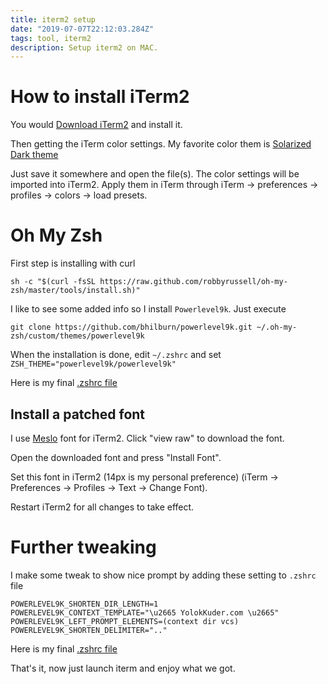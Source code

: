 ```yaml
---
title: iterm2 setup
date: "2019-07-07T22:12:03.284Z"
tags: tool, iterm2
description: Setup iterm2 on MAC.
---
```


# How to install iTerm2

You would [Download iTerm2](http://www.iterm2.com/downloads.html) and install it.

Then getting the iTerm color settings. My favorite color them is [Solarized Dark theme](https://raw.githubusercontent.com/mbadolato/iTerm2-Color-Schemes/master/schemes/Solarized%20Dark%20-%20Patched.itermcolors)

Just save it somewhere and open the file(s). The color settings will be imported into iTerm2. Apply them in iTerm through iTerm → preferences → profiles → colors → load presets.

# Oh My Zsh

First step is installing with curl

```shell
sh -c "$(curl -fsSL https://raw.github.com/robbyrussell/oh-my-zsh/master/tools/install.sh)"
```

I like to see some added info so I install `Powerlevel9k`. Just execute

```shell
git clone https://github.com/bhilburn/powerlevel9k.git ~/.oh-my-zsh/custom/themes/powerlevel9k
```

When the installation is done, edit `~/.zshrc` and set `ZSH_THEME="powerlevel9k/powerlevel9k"`

Here is my final [.zshrc file](./.zshrc)

## Install a patched font

I use [Meslo](https://github.com/powerline/fonts/blob/master/Meslo%20Slashed/Meslo%20LG%20M%20Regular%20for%20Powerline.ttf) font for iTerm2. Click "view raw" to download the font.

Open the downloaded font and press "Install Font".

Set this font in iTerm2 (14px is my personal preference) (iTerm → Preferences → Profiles → Text → Change Font).

Restart iTerm2 for all changes to take effect.

# Further tweaking

I make some tweak to show nice prompt by adding these setting to `.zshrc` file

```text
POWERLEVEL9K_SHORTEN_DIR_LENGTH=1
POWERLEVEL9K_CONTEXT_TEMPLATE="\u2665 YolokKuder.com \u2665"
POWERLEVEL9K_LEFT_PROMPT_ELEMENTS=(context dir vcs)
POWERLEVEL9K_SHORTEN_DELIMITER=".."
```

Here is my final [.zshrc file](./.zshrc)

That's it, now just launch iterm and enjoy what we got.
